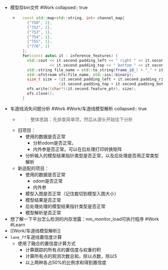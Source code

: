- 模型存bin文件 #Work
  collapsed:: true
	- ```cpp
	    const std::map<std::string, int> channel_map{
	      {"750", 2},
	      {"752", 2},
	      {"753", 1},
	      {"754", 1},
	      {"755", 1},
	      {"776", 1}
	    };
	    for(const auto& it : inference_features) {
	      std::cout << it.second.padding_left << " right " << it.second.padding_right << " width " << it.second.featmap_width << " top " 
	                << it.second.padding_top << " bottom " << it.second.padding_bottom << " height " << it.second.featmap_height << " channel " << it.second.channel << "\n";
	      std::string file_name = std::to_string(frame_id_) + "_" + it.first + ".bin";
	      std::ofstream ofs(file_name, std::ios::binary);
	      size_t size = (it.second.padding_left + it.second.padding_right + it.second.featmap_width) * 
	                    (it.second.padding_top + it.second.padding_bottom + it.second.featmap_height) * it.second.channel * channel_map.at(it.first);
	      ofs.write((char*)(it.second.feature_ptr), size);
	      ofs.close();
	    }
	  ```
- 车道线消失问题分析 #Work #Work/车道线模型解析
  collapsed:: true
	- > 整体思路：先排查简单项，然后从源头开始往下分析
	- 旧项目：
		- 使用的数据是否正常
			- 分析odom是否正常。
			- 内外参是否正常。可以在后处理打印转换矩阵
		- 分析输入的模型结果指针类型是否正常，以及后处理是否用正常类型解析
	- 新适配的项目：
		- 使用的数据是否正常
			- odom是否正常
			- 内外参
		- 模型入图是否正常（记住裁切到模型入图大小）
		- 模型结果是否正常
		- 后处理处理的模型结果指针类型是否正常
		- 模型解析是否正常
- 想了解一下平台怎么检测的内存泄露：nm_monitor_load可执行程序 #Work #Learn
- [[Work/车道线模型解析]]
- `lane_ff`车道线置信度计算
	- 使用了融合的置信度计算方式
		- 计算跟踪的所有点的置信度与权重的积
		- 计算所有点的观测次数总和，除以点数，除以5
		- 以上两种各占50%的比例求和得到置信度